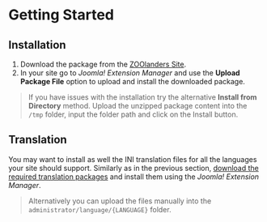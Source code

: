 # Getting Started

## Installation

1. Download the package from the [ZOOlanders Site](https://www.zoolanders.com).
2. In your site go to _Joomla! Extension Manager_ and use the **Upload Package File** option to upload and install the downloaded package.

> If you have issues with the installation try the alternative **Install from Directory** method. Upload the unzipped package content into the `/tmp` folder, input the folder path and click on the Install button.

## Translation

You may want to install as well the INI translation files for all the languages your site should support. Similarly as in the previous section, [download the required translation packages](http://static.zoolanders.com/translations/) and install them using the _Joomla! Extension Manager_.

> Alternatively you can upload the files manually into the `administrator/language/{LANGUAGE}` folder.
